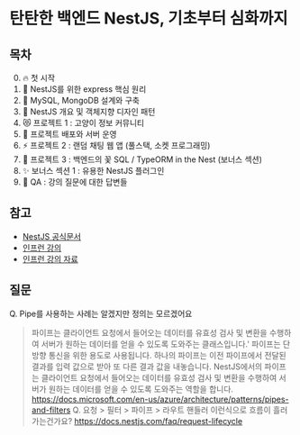 # 탄탄한 백엔드 NestJS, 기초부터 심화까지

## 목차

0.  🔥 첫 시작
1.  🦾 NestJS를 위한 express 핵심 원리
2.  📁 MySQL, MongoDB 설계와 구축
3.  🤖 NestJS 개요 및 객체지향 디자인 패턴
4.  😻 프로젝트 1 : 고양이 정보 커뮤니티
5.  🚀 프로젝트 배포와 서버 운영
6.  ⚡️ 프로젝트 2 : 랜덤 채팅 웹 앱 (풀스택, 소켓 프로그래밍)
7.  🤭 프로젝트 3 : 백엔드의 꽃 SQL / TypeORM in the Nest (보너스 섹션)
8.  ✨ 보너스 섹션 1 : 유용한 NestJS 플러그인
9.  🧐 QA : 강의 질문에 대한 답변들

## 참고

-   [NestJS 공식문서](https://docs.nestjs.com/)
-   [인프런 강의](https://www.inflearn.com/course/%ED%83%84%ED%83%84%ED%95%9C-%EB%B0%B1%EC%97%94%EB%93%9C-%EB%84%A4%EC%8A%A4%ED%8A%B8)
-   [인프런 강의 자료](https://github.com/amamov/teaching-nestjs-a-to-z)

## 질문

Q. Pipe를 사용하는 사례는 알겠지만 정의는 모르겠어요

> 파이프는 클라이언트 요청에서 들어오는 데이터를 유효성 검사 및 변환을 수행하여 서버가 원하는 데이터를 얻을 수 있도록 도와주는 클래스입니다.'
> 파이프는 단방향 통신을 위한 용도로 사용됩니다. 하나의 파이프는 이전 파이프에서 전달된 결과를 입력 값으로 받아 또 다른 결과 값을 내놓습니다. NestJS에서의 파이프는 클라이언트 요청에서 들어오는 데이터를 유효성 검사 및 변환을 수행하여 서버가 원하는 데이터를 얻을 수 있도록 도와주는 역할을 합니다.
> https://docs.microsoft.com/en-us/azure/architecture/patterns/pipes-and-filters
> Q. 요청 > 필터 > 파이프 > 라우트 핸들러 이런식으로 흐름이 흘러가는건가요?
> https://docs.nestjs.com/faq/request-lifecycle
